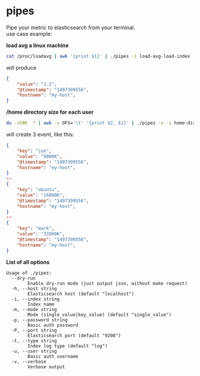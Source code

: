 pipes
==

Pipe your metric to elasticsearch from your terminal.  
use case example:

**load avg a linux machine**
```bash
cat /proc/loadavg | awk '{print $1}' | ./pipes -i load-avg-load-index -v
```
will produce
```json
{
    "value": "1.2",
    "@timestamp": "1497399556",
    "hostname": "my-host",
}
```

**/home directory size for each user**
```bash
du -shBK  * | awk -v OFS='\t' '{print $2, $1}' | ./pipes -v -i home-dir-index
```
will create 3 event, like this:
```json
{
    "key": "joe",
    "value": "8000K",
    "@timestamp": "1497399556",
    "hostname": "my-host",
}
--
{
    "key": "ubuntu",
    "value": "16000K",
    "@timestamp": "1497399556",
    "hostname": "my-host",
}
--
{
    "key": "mark",
    "value": "32000K",
    "@timestamp": "1497399556",
    "hostname": "my-host",
}
```
  
**List of all options**
```text
Usage of ./pipes:
  --dry-run
    	Enable dry-run mode (just output json, without make request)
  -h, --host string
    	Elasticsearch host (default "localhost")
  -i, --index string
    	Index name
  -m, --mode string
    	Mode (single_value|key_value) (default "single_value")
  -p, --password string
    	Basic auth password
  -P, --port string
    	Elasticsearch port (default "9200")
  -t, --type string
    	Index log type (default "log")
  -u, --user string
    	Basic auth username
  -v, --verbose
    	Verbose output
```


